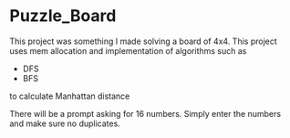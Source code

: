 # Puzzle_Board

This project was something I made solving a board of 4x4.
This project uses mem allocation and implementation of algorithms such as 
  * DFS
  * BFS
  
 to calculate Manhattan distance

There will be a prompt asking for 16 numbers.
Simply enter the numbers  and make sure no duplicates.
